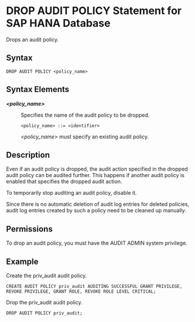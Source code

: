 <!-- loio91397ea648a746b6ab4cad01476982e5 -->

# DROP AUDIT POLICY Statement for SAP HANA Database

Drops an audit policy.



<a name="loio91397ea648a746b6ab4cad01476982e5__sql_drop_audit_policy_1sql_drop_audit_policy_syntax"/>

## Syntax

```
DROP AUDIT POLICY <policy_name>
```



<a name="loio91397ea648a746b6ab4cad01476982e5__sql_drop_audit_policy_1sql_drop_audit_policy_syntax_elements"/>

## Syntax Elements


<dl>
<dt><b>

*<policy\_name\>*

</b></dt>
<dd>

Specifies the name of the audit policy to be dropped.

```
<policy_name> ::= <identifier>
```

*<policy\_name\>* must specify an existing audit policy.



</dd>
</dl>



<a name="loio91397ea648a746b6ab4cad01476982e5__sql_drop_audit_policy_1sql_drop_audit_policy_description"/>

## Description

Even if an audit policy is dropped, the audit action specified in the dropped audit policy can be audited further. This happens if another audit policy is enabled that specifies the dropped audit action.

To temporarily stop auditing an audit policy, disable it.

Since there is no automatic deletion of audit log entries for deleted policies, audit log entries created by such a policy need to be cleaned up manually.



<a name="loio91397ea648a746b6ab4cad01476982e5__section_snl_sp5_qbb"/>

## Permissions

To drop an audit policy, you must have the AUDIT ADMIN system privilege.



<a name="loio91397ea648a746b6ab4cad01476982e5__sql_drop_audit_policy_1sql_drop_audit_policy_examples"/>

## Example

Create the priv\_audit audit policy.

```
CREATE AUDIT POLICY priv_audit AUDITING SUCCESSFUL GRANT PRIVILEGE, REVOKE PRIVILEGE, GRANT ROLE, REVOKE ROLE LEVEL CRITICAL;
```

Drop the priv\_audit audit policy.

```
DROP AUDIT POLICY priv_audit;
```

